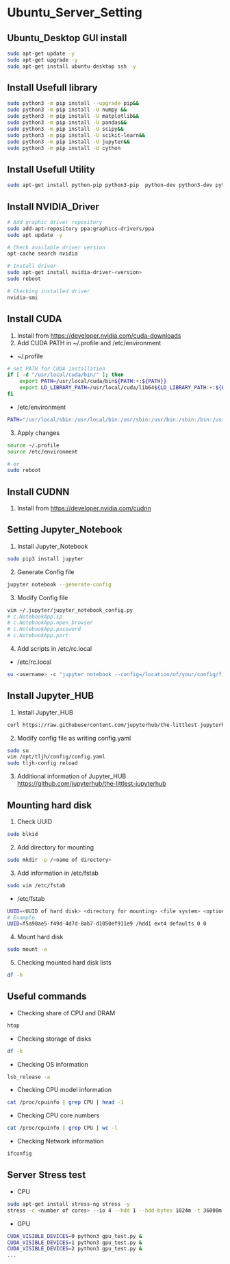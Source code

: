 # Ubuntu_Server_Setting

## Ubuntu_Desktop GUI install
```bash
sudo apt-get update -y
sudo apt-get upgrade -y
sudo apt-get install ubuntu-desktop ssh -y
```

## Install Usefull library
```bash
sudo python3 -m pip install --upgrade pip&&
sudo python3 -m pip install -U numpy &&
sudo python3 -m pip install -U matplotlib&&
sudo python3 -m pip install -U pandas&&
sudo python3 -m pip install -U scipy&&
sudo python3 -m pip install -U scikit-learn&&
sudo python3 -m pip install -U jupyter&&
sudo python3 -m pip install -U cython
```

## Install Usefull Utility
```bash
sudo apt-get install python-pip python3-pip  python-dev python3-dev python3-numpy python-numpy git vim curl wget cmake build-essential tmux htop unzip locales
```

## Install NVIDIA_Driver
```bash
# Add graphic driver repository
sudo add-apt-repository ppa:graphics-drivers/ppa
sudo apt update -y

# Check available driver version
apt-cache search nvidia

# Install driver
sudo apt-get install nvidia-driver-<version>
sudo reboot

# Checking installed driver
nvidia-smi
```

## Install CUDA
1. Install from https://developer.nvidia.com/cuda-downloads
2. Add CUDA PATH in ~/.profile and /etc/environment
- ~/.profile
```bash
# set PATH for CUDA installation
if [ -d "/usr/local/cuda/bin/" ]; then
    export PATH=/usr/local/cuda/bin${PATH:+:${PATH}}
    export LD_LIBRARY_PATH=/usr/local/cuda/lib64${LD_LIBRARY_PATH:+:${LD_LIBRARY_PATH}}
fi
```
- /etc/environment
```bash
PATH="/usr/local/sbin:/usr/local/bin:/usr/sbin:/usr/bin:/sbin:/bin:/usr/games:/usr/local/games:/usr/local/cuda/bin"
```
3. Apply changes
```bash
source ~/.profile
source /etc/environment

# or
sudo reboot
```
## Install CUDNN
1. Install from https://developer.nvidia.com/cudnn

## Setting Jupyter_Notebook
1. Install Jupyter_Notebook
```bash
sudo pip3 install jupyter
```
2. Generate Config file
```bash
jupyter notebook --generate-config
```
3. Modify Config file
```bash
vim ~/.jupyter/jupyter_notebook_config.py
# c.NotebookApp.ip
# c.NotebookApp.open_browser
# c.NotebookApp.password
# c.NotebookApp.port
```
4. Add scripts in /etc/rc.local

- /etc/rc.local
```bash
su <username> -c "jupyter notebook --config=/location/of/your/config/file/.jupyter/jupyter_notebook_config.py --no-browser --notebook-dir=/location/of/yournotebooks" &
```

## Install Jupyter_HUB
1. Install Jupyter_HUB
```bash
curl https://raw.githubusercontent.com/jupyterhub/the-littlest-jupyterhub/master/bootstrap/bootstrap.py | sudo -E python3 - --admin \<admin-user-name>
```
2. Modify config file as writing config.yaml
```bash
sudo su
vim /opt/tljh/config/config.yaml
sudo tljh-config reload
```

3. Additional information of Jupyter_HUB https://github.com/jupyterhub/the-littlest-jupyterhub

## Mounting hard disk
1. Check UUID
```bash
sudo blkid
```
2. Add directory for mounting
```bash
sudo mkdir -p /<name of directory>
```
3. Add information in /etc/fstab
```bash
sudo vim /etc/fstab
```
- /etc/fstab
```bash
UUID=<UUID of hard disk> <directory for mounting> <file system> <options> <dump setting> <file confirm option>
# Example
UUID=f5a90ae5-f49d-4d7d-8ab7-d1050ef911e9 /hdd1 ext4 defaults 0 0
```
4. Mount hard disk
```bash
sudo mount -a
```
5. Checking mounted hard disk lists
```bash
df -h
```

## Useful commands
- Checking share of CPU and DRAM
```bash
htop
```
- Checking storage of disks
```bash
df -h
```
- Checking OS information
```bash
lsb_release -a
```
- Checking CPU model information
```bash
cat /proc/cpuinfo | grep CPU | head -1
```
- Checking CPU core numbers
```bash
cat /proc/cpuinfo | grep CPU | wc -l
```
- Checking Network information
```bash
ifconfig
```

## Server Stress test
- CPU
```bash
sudo apt-get install stress-ng stress -y
stress -c <number of cores> --io 4 --hdd 1 --hdd-bytes 1024m -t 36000m --vm-bytes $(awk '/MemFree/{printf "%d\n", $2 * 0.097;}' < /proc/meminfo)k --vm-keep -m 10
```
- GPU
```bash
CUDA_VISIBLE_DEVICES=0 python3 gpu_test.py &
CUDA_VISIBLE_DEVICES=1 python3 gpu_test.py &
CUDA_VISIBLE_DEVICES=2 python3 gpu_test.py &
...
```

